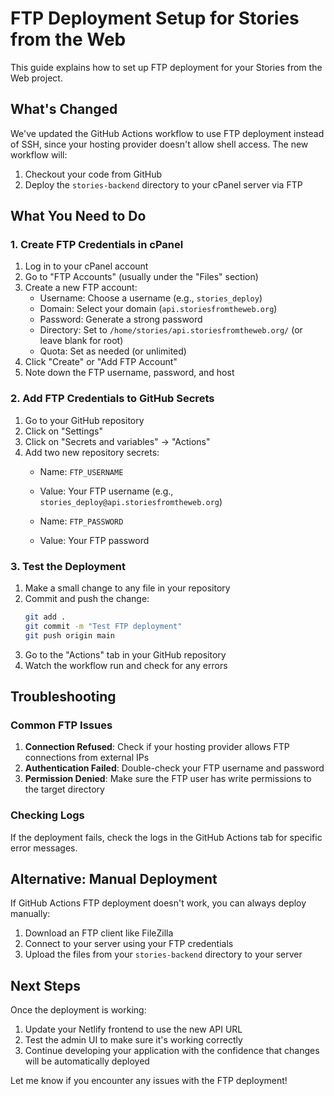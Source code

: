 # FTP Deployment Setup for Stories from the Web

This guide explains how to set up FTP deployment for your Stories from the Web project.

## What's Changed

We've updated the GitHub Actions workflow to use FTP deployment instead of SSH, since your hosting provider doesn't allow shell access. The new workflow will:

1. Checkout your code from GitHub
2. Deploy the `stories-backend` directory to your cPanel server via FTP

## What You Need to Do

### 1. Create FTP Credentials in cPanel

1. Log in to your cPanel account
2. Go to "FTP Accounts" (usually under the "Files" section)
3. Create a new FTP account:
   - Username: Choose a username (e.g., `stories_deploy`)
   - Domain: Select your domain (`api.storiesfromtheweb.org`)
   - Password: Generate a strong password
   - Directory: Set to `/home/stories/api.storiesfromtheweb.org/` (or leave blank for root)
   - Quota: Set as needed (or unlimited)
4. Click "Create" or "Add FTP Account"
5. Note down the FTP username, password, and host

### 2. Add FTP Credentials to GitHub Secrets

1. Go to your GitHub repository
2. Click on "Settings"
3. Click on "Secrets and variables" → "Actions"
4. Add two new repository secrets:
   - Name: `FTP_USERNAME`
   - Value: Your FTP username (e.g., `stories_deploy@api.storiesfromtheweb.org`)
   
   - Name: `FTP_PASSWORD`
   - Value: Your FTP password

### 3. Test the Deployment

1. Make a small change to any file in your repository
2. Commit and push the change:
   ```bash
   git add .
   git commit -m "Test FTP deployment"
   git push origin main
   ```
3. Go to the "Actions" tab in your GitHub repository
4. Watch the workflow run and check for any errors

## Troubleshooting

### Common FTP Issues

1. **Connection Refused**: Check if your hosting provider allows FTP connections from external IPs
2. **Authentication Failed**: Double-check your FTP username and password
3. **Permission Denied**: Make sure the FTP user has write permissions to the target directory

### Checking Logs

If the deployment fails, check the logs in the GitHub Actions tab for specific error messages.

## Alternative: Manual Deployment

If GitHub Actions FTP deployment doesn't work, you can always deploy manually:

1. Download an FTP client like FileZilla
2. Connect to your server using your FTP credentials
3. Upload the files from your `stories-backend` directory to your server

## Next Steps

Once the deployment is working:

1. Update your Netlify frontend to use the new API URL
2. Test the admin UI to make sure it's working correctly
3. Continue developing your application with the confidence that changes will be automatically deployed

Let me know if you encounter any issues with the FTP deployment!